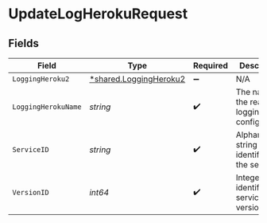 # UpdateLogHerokuRequest


## Fields

| Field                                                           | Type                                                            | Required                                                        | Description                                                     | Example                                                         |
| --------------------------------------------------------------- | --------------------------------------------------------------- | --------------------------------------------------------------- | --------------------------------------------------------------- | --------------------------------------------------------------- |
| `LoggingHeroku2`                                                | [*shared.LoggingHeroku2](../../models/shared/loggingheroku2.md) | :heavy_minus_sign:                                              | N/A                                                             |                                                                 |
| `LoggingHerokuName`                                             | *string*                                                        | :heavy_check_mark:                                              | The name for the real-time logging configuration.               | test-log-endpoint                                               |
| `ServiceID`                                                     | *string*                                                        | :heavy_check_mark:                                              | Alphanumeric string identifying the service.                    | SU1Z0isxPaozGVKXdv0eY                                           |
| `VersionID`                                                     | *int64*                                                         | :heavy_check_mark:                                              | Integer identifying a service version.                          | 1                                                               |